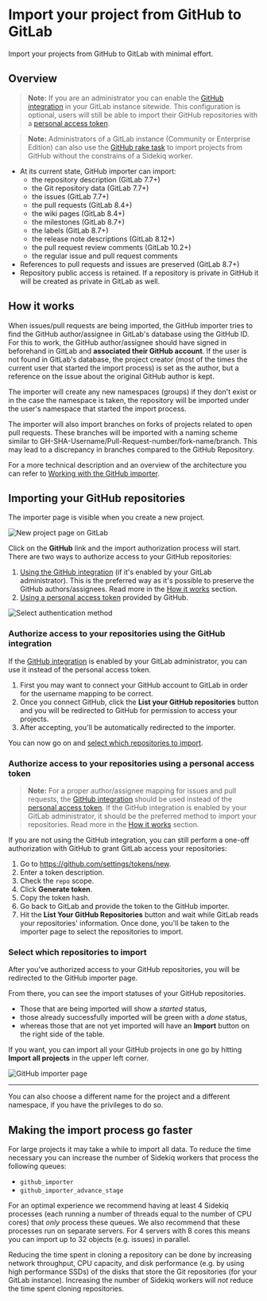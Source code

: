 # Import your project from GitHub to GitLab

Import your projects from GitHub to GitLab with minimal effort.

## Overview

>**Note:**
If you are an administrator you can enable the [GitHub integration][gh-import]
in your GitLab instance sitewide. This configuration is optional, users will
still be able to import their GitHub repositories with a
[personal access token][gh-token].

>**Note:**
Administrators of a GitLab instance (Community or Enterprise Edition) can also
use the [GitHub rake task][gh-rake] to import projects from GitHub without the
constrains of a Sidekiq worker.

- At its current state, GitHub importer can import:
  - the repository description (GitLab 7.7+)
  - the Git repository data (GitLab 7.7+)
  - the issues (GitLab 7.7+)
  - the pull requests (GitLab 8.4+)
  - the wiki pages (GitLab 8.4+)
  - the milestones (GitLab 8.7+)
  - the labels (GitLab 8.7+)
  - the release note descriptions (GitLab 8.12+)
  - the pull request review comments (GitLab 10.2+)
  - the regular issue and pull request comments
- References to pull requests and issues are preserved (GitLab 8.7+)
- Repository public access is retained. If a repository is private in GitHub
  it will be created as private in GitLab as well.

## How it works

When issues/pull requests are being imported, the GitHub importer tries to find
the GitHub author/assignee in GitLab's database using the GitHub ID. For this
to work, the GitHub author/assignee should have signed in beforehand in GitLab
and **associated their GitHub account**. If the user is not
found in GitLab's database, the project creator (most of the times the current
user that started the import process) is set as the author, but a reference on
the issue about the original GitHub author is kept.

The importer will create any new namespaces (groups) if they don't exist or in
the case the namespace is taken, the repository will be imported under the user's
namespace that started the import process.

The importer will also import branches on forks of projects related to open pull
requests. These branches will be imported with a naming scheme similar to
GH-SHA-Username/Pull-Request-number/fork-name/branch. This may lead to a discrepancy
in branches compared to the GitHub Repository.

For a more technical description and an overview of the architecture you can
refer to [Working with the GitHub importer][gh-import-dev-docs].

## Importing your GitHub repositories

The importer page is visible when you create a new project.

![New project page on GitLab](img/import_projects_from_new_project_page.png)

Click on the **GitHub** link and the import authorization process will start.
There are two ways to authorize access to your GitHub repositories:

1. [Using the GitHub integration][gh-integration] (if it's enabled by your
   GitLab administrator). This is the preferred way as it's possible to
   preserve the GitHub authors/assignees. Read more in the [How it works](#how-it-works)
   section.
1. [Using a personal access token][gh-token] provided by GitHub.

![Select authentication method](img/import_projects_from_github_select_auth_method.png)

### Authorize access to your repositories using the GitHub integration

If the [GitHub integration][gh-import] is enabled by your GitLab administrator,
you can use it instead of the personal access token.

1. First you may want to connect your GitHub account to GitLab in order for
   the username mapping to be correct.
1. Once you connect GitHub, click the **List your GitHub repositories** button
   and you will be redirected to GitHub for permission to access your projects.
1. After accepting, you'll be automatically redirected to the importer.

You can now go on and [select which repositories to import](#select-which-repositories-to-import).

### Authorize access to your repositories using a personal access token

>**Note:**
For a proper author/assignee mapping for issues and pull requests, the
[GitHub integration][gh-integration] should be used instead of the
[personal access token][gh-token]. If the GitHub integration is enabled by your
GitLab administrator, it should be the preferred method to import your repositories.
Read more in the [How it works](#how-it-works) section.

If you are not using the GitHub integration, you can still perform a one-off
authorization with GitHub to grant GitLab access your repositories:

1. Go to <https://github.com/settings/tokens/new>.
1. Enter a token description.
1. Check the `repo` scope.
1. Click **Generate token**.
1. Copy the token hash.
1. Go back to GitLab and provide the token to the GitHub importer.
1. Hit the **List Your GitHub Repositories** button and wait while GitLab reads
   your repositories' information. Once done, you'll be taken to the importer
   page to select the repositories to import.

### Select which repositories to import

After you've authorized access to your GitHub repositories, you will be
redirected to the GitHub importer page.

From there, you can see the import statuses of your GitHub repositories.

- Those that are being imported will show a _started_ status,
- those already successfully imported will be green with a _done_ status,
- whereas those that are not yet imported will have an **Import** button on the
  right side of the table.

If you want, you can import all your GitHub projects in one go by hitting
**Import all projects** in the upper left corner.

![GitHub importer page](img/import_projects_from_github_importer.png)

---

You can also choose a different name for the project and a different namespace,
if you have the privileges to do so.

## Making the import process go faster

For large projects it may take a while to import all data. To reduce the time
necessary you can increase the number of Sidekiq workers that process the
following queues:

* `github_importer`
* `github_importer_advance_stage`

For an optimal experience we recommend having at least 4 Sidekiq processes (each
running a number of threads equal to the number of CPU cores) that _only_
process these queues. We also recommend that these processes run on separate
servers. For 4 servers with 8 cores this means you can import up to 32 objects
(e.g. issues) in parallel.

Reducing the time spent in cloning a repository can be done by increasing
network throughput, CPU capacity, and disk performance (e.g.  by using high
performance SSDs) of the disks that store the Git repositories (for your GitLab
instance). Increasing the number of Sidekiq workers will _not_ reduce the time
spent cloning repositories.

[gh-import]: ../../../integration/github.md "GitHub integration"
[gh-rake]: ../../../administration/raketasks/github_import.md "GitHub rake task"
[gh-integration]: #authorize-access-to-your-repositories-using-the-github-integration
[gh-token]: #authorize-access-to-your-repositories-using-a-personal-access-token
[gh-import-dev-docs]: ../../../development/github_importer.md "Working with the GitHub importer"

